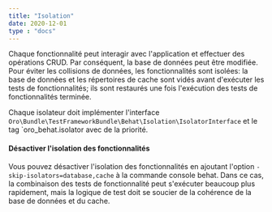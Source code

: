 ```yaml
---
title: "Isolation"
date: 2020-12-01
type : "docs"
---
```


Chaque fonctionnalité peut interagir avec l'application et effectuer des opérations CRUD. Par conséquent, la base de données peut être modifiée.
Pour éviter les collisions de données, les fonctionnalités sont isolées: la base de données et les répertoires de cache sont vidés avant d'exécuter les tests de fonctionnalités;
ils sont restaurés une fois l'exécution des tests de fonctionnalités terminée.

Chaque isolateur doit implémenter l'interface `Oro\Bundle\TestFrameworkBundle\Behat\Isolation\IsolatorInterface` et le tag `oro_behat.isolator avec de la priorité.

#### Désactiver l'isolation des fonctionnalités

Vous pouvez désactiver l'isolation des fonctionnalités en ajoutant l'option `-skip-isolators=database,cache` à la commande console behat.
Dans ce cas, la combinaison des tests de fonctionnalité peut s'exécuter beaucoup plus rapidement, mais la logique de test doit se soucier de la cohérence de la base de données et du cache.
